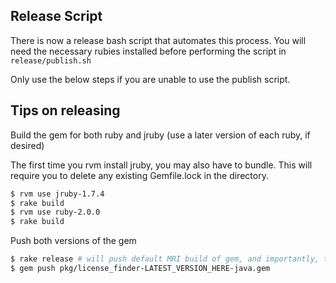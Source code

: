 ## Release Script

There is now a release bash script that automates this process. You will need the necessary
rubies installed before performing the script in `release/publish.sh`

Only use the below steps if you are unable to use the publish script.

## Tips on releasing

Build the gem for both ruby and jruby (use a later version of each ruby, if desired)


The first time you rvm install jruby, you may also have to bundle. This will require you to delete
any existing Gemfile.lock in the directory.


```sh
$ rvm use jruby-1.7.4
$ rake build
$ rvm use ruby-2.0.0
$ rake build
```

Push both versions of the gem

```sh
$ rake release # will push default MRI build of gem, and importantly, tag the gem
$ gem push pkg/license_finder-LATEST_VERSION_HERE-java.gem
```
